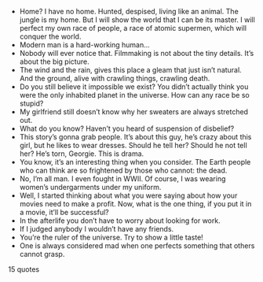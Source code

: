  - Home? I have no home. Hunted, despised, living like an animal. The jungle is my home. But I will show the world that I can be its master. I will perfect my own race of people, a race of atomic supermen, which will conquer the world.
 - Modern man is a hard-working human...
 - Nobody will ever notice that. Filmmaking is not about the tiny details. It’s about the big picture.
 - The wind and the rain, gives this place a gleam that just isn’t natural. And the ground, alive with crawling things, crawling death.
 - Do you still believe it impossible we exist? You didn’t actually think you were the only inhabited planet in the universe. How can any race be so stupid?
 - My girlfriend still doesn’t know why her sweaters are always stretched out.
 - What do you know? Haven’t you heard of suspension of disbelief?
 - This story’s gonna grab people. It’s about this guy, he’s crazy about this girl, but he likes to wear dresses. Should he tell her? Should he not tell her? He’s torn, Georgie. This is drama.
 - You know, it’s an interesting thing when you consider. The Earth people who can think are so frightened by those who cannot: the dead.
 - No, I’m all man. I even fought in WWII. Of course, I was wearing women’s undergarments under my uniform.
 - Well, I started thinking about what you were saying about how your movies need to make a profit. Now, what is the one thing, if you put it in a movie, it’ll be successful?
 - In the afterlife you don’t have to worry about looking for work.
 - If I judged anybody I wouldn’t have any friends.
 - You’re the ruler of the universe. Try to show a little taste!
 - One is always considered mad when one perfects something that others cannot grasp.

15 quotes